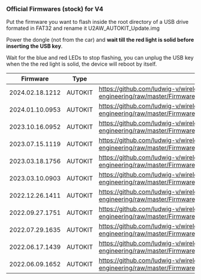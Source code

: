 ### Official Firmwares (stock) for V4

Put the firmware you want to flash inside the root directory of a USB drive formated in FAT32 and rename it U2AW_AUTOKIT_Update.img

Power the dongle (not from the car) and **wait till the red light is solid before inserting the USB key**.

Wait for the blue and red LEDs to stop flashing, you can unplug the USB key when the the red light is solid, the device will reboot by itself.

| Firmware | Type | Download link |
| - | - | - |
| 2024.02.18.1212 | AUTOKIT | https://github.com/ludwig-v/wireless-carplay-dongle-reverse-engineering/raw/master/Firmware/U2AW/_AUTOKIT/2024.02.18.1212/U2AW_AUTOKIT_Update.img |
| 2024.01.10.0953 | AUTOKIT | https://github.com/ludwig-v/wireless-carplay-dongle-reverse-engineering/raw/master/Firmware/U2AW/_AUTOKIT/2024.01.10.0953/U2AW_AUTOKIT_Update.img |
| 2023.10.16.0952 | AUTOKIT | https://github.com/ludwig-v/wireless-carplay-dongle-reverse-engineering/raw/master/Firmware/U2AW/_AUTOKIT/2023.10.16.0952/U2AW_AUTOKIT_Update.img |
| 2023.07.15.1119 | AUTOKIT | https://github.com/ludwig-v/wireless-carplay-dongle-reverse-engineering/raw/master/Firmware/U2AW/_AUTOKIT/2023.07.15.1119/U2AW_AUTOKIT_Update.img |
| 2023.03.18.1756 | AUTOKIT | https://github.com/ludwig-v/wireless-carplay-dongle-reverse-engineering/raw/master/Firmware/U2AW/_AUTOKIT/2023.03.18.1756/U2AW_AUTOKIT_Update.img |
| 2023.03.10.0903 | AUTOKIT | https://github.com/ludwig-v/wireless-carplay-dongle-reverse-engineering/raw/master/Firmware/U2AW/_AUTOKIT/2023.03.10.0903/U2AW_AUTOKIT_Update.img |
| 2022.12.26.1411 | AUTOKIT | https://github.com/ludwig-v/wireless-carplay-dongle-reverse-engineering/raw/master/Firmware/U2AW/_AUTOKIT/2022.12.26.1411/U2AW_AUTOKIT_Update.img |
| 2022.09.27.1751 | AUTOKIT | https://github.com/ludwig-v/wireless-carplay-dongle-reverse-engineering/raw/master/Firmware/U2AW/_AUTOKIT/2022.09.27.1751/U2AW_AUTOKIT_Update.img |
| 2022.07.29.1635 | AUTOKIT | https://github.com/ludwig-v/wireless-carplay-dongle-reverse-engineering/raw/master/Firmware/U2AW/_AUTOKIT/2022.07.29.1635/U2AW_AUTOKIT_Update.img |
| 2022.06.17.1439 | AUTOKIT | https://github.com/ludwig-v/wireless-carplay-dongle-reverse-engineering/raw/master/Firmware/U2AW/_AUTOKIT/2022.06.17.1439/U2AW_AUTOKIT_Update.img |
| 2022.06.09.1652 | AUTOKIT | https://github.com/ludwig-v/wireless-carplay-dongle-reverse-engineering/raw/master/Firmware/U2AW/_AUTOKIT/2022.06.09.1652/U2AW_AUTOKIT_Update.img |

